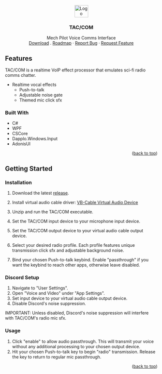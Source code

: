 <a name="readme-top"></a>

<!-- PROJECT LOGO -->
<br />
<div align="center">
  <a href="https://github.com/Ozzletroll/TAC-COM">
    <img src="" alt="Logo" width="45" height="40">
  </a>

<h3 align="center">TAC/COM</h3>

  <p align="center">
    Mech Pilot Voice Comms Interface
    <br />
    <a href="">Download</a>
    .
    <a href="">Roadmap</a>
    ·
    <a href="">Report Bug</a>
    ·
    <a href="">Request Feature</a>
  </p>
</div>

<!-- ABOUT THE PROJECT -->
## Features
TAC/COM is a realtime VoIP effect processor that emulates sci-fi radio comms chatter.

- Realtime vocal effects
    - Push-to-talk
    - Adjustable noise gate
    - Themed mic click sfx

### Built With

- C#
- WPF
- CSCore
- Dapplo.Windows.Input
- AdonisUI

<p align="right">(<a href="#readme-top">back to top</a>)</p>



<!-- GETTING STARTED -->
## Getting Started

### Installation

1. Download the latest <a href="https://github.com/Ozzletroll/TAC-COM/releases">release</a>.

2. Install virtual audio cable driver:
   <a href="https://vb-audio.com/Cable/">VB-Cable Virtual Audio Device</a>

3. Unzip and run the TAC/COM executable.
   
4. Set the TAC/COM input device to your microphone input device.
5. Set the TAC/COM output device to your virtual audio cable output device.
6. Select your desired radio profile. Each profile features unique transmission click sfx and adjustable background noise.
7. Bind your chosen Push-to-talk keybind. Enable "passthrough" if you want the keybind to reach other apps, otherwise leave disabled.

### Discord Setup
1. Navigate to "User Settings".
2. Open "Voice and Video" under "App Settings".
3. Set input device to your virtual audio cable output device.
4. Disable Discord's noise suppression.

IMPORTANT:
Unless disabled, Discord's noise suppression will interfere with TAC/COM's radio mic sfx.

### Usage
1. Click "enable" to allow audio passthrough. This will transmit your voice without any additional processing to your chosen output device.
2. Hit your chosen Push-to-talk key to begin "radio" transmission. Release the key to return to regular mic passthrough.

<p align="right">(<a href="#readme-top">back to top</a>)</p>
